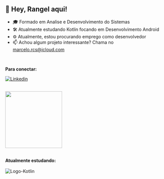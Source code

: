  ## 👋 Hey, Rangel aqui!
 
- 🎓 Formado em Analise e Desenvolvimento do Sistemas
- 🛠️ Atualmente estudando Kotlin focando em Desenvolvimento Android
- ⚙️ Atualmente, estou procurando emprego como desenvolvedor
- 📫 Achou algum projeto interessante? Chama no marcelo.rcs@icloud.com <br>
<br>

**Para conectar: <br>**

[![Linkedin](https://img.shields.io/badge/LinkedIn-0077B5?style=for-the-badge&logo=linkedin&logoColor=white)](https://www.linkedin.com/in/marceloranngel/)

<br>
<div>
 <img height="180em" src="https://github-readme-stats.vercel.app/api?username=marceloranngel&show_icons=true&theme=cobalt"/>
</div><br>

**Atualmente estudando:** <br>
<br>
 <img align="center" alt="Logo-Kotlin"  img src="https://img.shields.io/badge/Kotlin-0095D5?&style=for-the-badge&logo=kotlin&logoColor=white"/>

 
